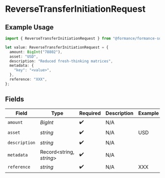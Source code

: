 # ReverseTransferInitiationRequest

## Example Usage

```typescript
import { ReverseTransferInitiationRequest } from "@formance/formance-sdk/sdk/models/shared";

let value: ReverseTransferInitiationRequest = {
  amount: BigInt("78802"),
  asset: "USD",
  description: "Reduced fresh-thinking matrices",
  metadata: {
    "key": "<value>",
  },
  reference: "XXX",
};
```

## Fields

| Field                    | Type                     | Required                 | Description              | Example                  |
| ------------------------ | ------------------------ | ------------------------ | ------------------------ | ------------------------ |
| `amount`                 | *BigInt*                 | :heavy_check_mark:       | N/A                      |                          |
| `asset`                  | *string*                 | :heavy_check_mark:       | N/A                      | USD                      |
| `description`            | *string*                 | :heavy_check_mark:       | N/A                      |                          |
| `metadata`               | Record<string, *string*> | :heavy_check_mark:       | N/A                      |                          |
| `reference`              | *string*                 | :heavy_check_mark:       | N/A                      | XXX                      |